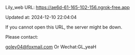 Lily_web URL: https://ae6d-61-165-102-156.ngrok-free.app

Updated at: 2024-12-10 22:04:04

If you cannot open this URL, the server might be down.

Please contact: 

goley04@foxmail.com Or Wechat:GL_yeaH